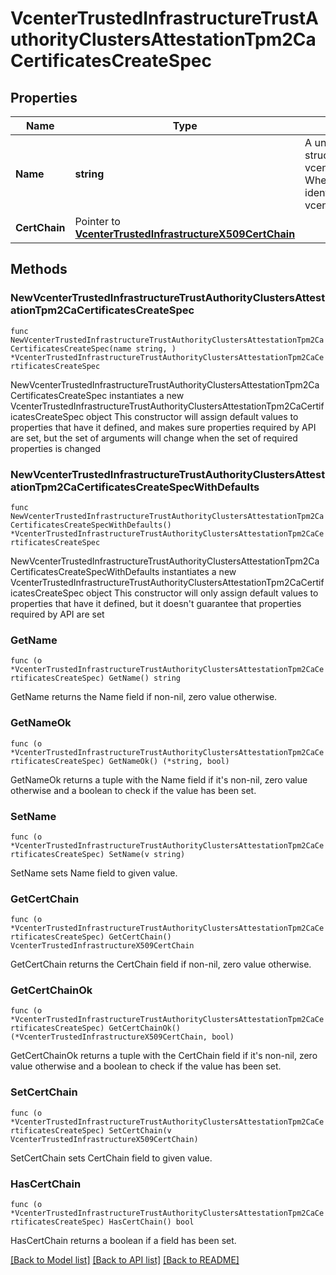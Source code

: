 # VcenterTrustedInfrastructureTrustAuthorityClustersAttestationTpm2CaCertificatesCreateSpec

## Properties

Name | Type | Description | Notes
------------ | ------------- | ------------- | -------------
**Name** | **string** | A unique name for the TPM CA certificate. When clients pass a value of this structure as a parameter, the field must be an identifier for the resource type: vcenter.trusted_infrastructure.trust_authority_clusters.attestation.tpm2.CaCertificate. When operations return a value of this structure as a result, the field will be an identifier for the resource type: vcenter.trusted_infrastructure.trust_authority_clusters.attestation.tpm2.CaCertificate. | 
**CertChain** | Pointer to [**VcenterTrustedInfrastructureX509CertChain**](VcenterTrustedInfrastructureX509CertChain.md) |  | [optional] 

## Methods

### NewVcenterTrustedInfrastructureTrustAuthorityClustersAttestationTpm2CaCertificatesCreateSpec

`func NewVcenterTrustedInfrastructureTrustAuthorityClustersAttestationTpm2CaCertificatesCreateSpec(name string, ) *VcenterTrustedInfrastructureTrustAuthorityClustersAttestationTpm2CaCertificatesCreateSpec`

NewVcenterTrustedInfrastructureTrustAuthorityClustersAttestationTpm2CaCertificatesCreateSpec instantiates a new VcenterTrustedInfrastructureTrustAuthorityClustersAttestationTpm2CaCertificatesCreateSpec object
This constructor will assign default values to properties that have it defined,
and makes sure properties required by API are set, but the set of arguments
will change when the set of required properties is changed

### NewVcenterTrustedInfrastructureTrustAuthorityClustersAttestationTpm2CaCertificatesCreateSpecWithDefaults

`func NewVcenterTrustedInfrastructureTrustAuthorityClustersAttestationTpm2CaCertificatesCreateSpecWithDefaults() *VcenterTrustedInfrastructureTrustAuthorityClustersAttestationTpm2CaCertificatesCreateSpec`

NewVcenterTrustedInfrastructureTrustAuthorityClustersAttestationTpm2CaCertificatesCreateSpecWithDefaults instantiates a new VcenterTrustedInfrastructureTrustAuthorityClustersAttestationTpm2CaCertificatesCreateSpec object
This constructor will only assign default values to properties that have it defined,
but it doesn't guarantee that properties required by API are set

### GetName

`func (o *VcenterTrustedInfrastructureTrustAuthorityClustersAttestationTpm2CaCertificatesCreateSpec) GetName() string`

GetName returns the Name field if non-nil, zero value otherwise.

### GetNameOk

`func (o *VcenterTrustedInfrastructureTrustAuthorityClustersAttestationTpm2CaCertificatesCreateSpec) GetNameOk() (*string, bool)`

GetNameOk returns a tuple with the Name field if it's non-nil, zero value otherwise
and a boolean to check if the value has been set.

### SetName

`func (o *VcenterTrustedInfrastructureTrustAuthorityClustersAttestationTpm2CaCertificatesCreateSpec) SetName(v string)`

SetName sets Name field to given value.


### GetCertChain

`func (o *VcenterTrustedInfrastructureTrustAuthorityClustersAttestationTpm2CaCertificatesCreateSpec) GetCertChain() VcenterTrustedInfrastructureX509CertChain`

GetCertChain returns the CertChain field if non-nil, zero value otherwise.

### GetCertChainOk

`func (o *VcenterTrustedInfrastructureTrustAuthorityClustersAttestationTpm2CaCertificatesCreateSpec) GetCertChainOk() (*VcenterTrustedInfrastructureX509CertChain, bool)`

GetCertChainOk returns a tuple with the CertChain field if it's non-nil, zero value otherwise
and a boolean to check if the value has been set.

### SetCertChain

`func (o *VcenterTrustedInfrastructureTrustAuthorityClustersAttestationTpm2CaCertificatesCreateSpec) SetCertChain(v VcenterTrustedInfrastructureX509CertChain)`

SetCertChain sets CertChain field to given value.

### HasCertChain

`func (o *VcenterTrustedInfrastructureTrustAuthorityClustersAttestationTpm2CaCertificatesCreateSpec) HasCertChain() bool`

HasCertChain returns a boolean if a field has been set.


[[Back to Model list]](../README.md#documentation-for-models) [[Back to API list]](../README.md#documentation-for-api-endpoints) [[Back to README]](../README.md)


